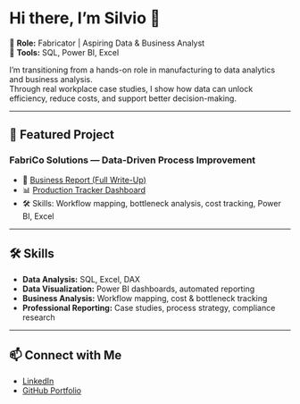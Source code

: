 # Hi there, I’m Silvio 👋  

🔹 **Role:** Fabricator | Aspiring Data & Business Analyst  
🔹 **Tools:** SQL, Power BI, Excel  

I’m transitioning from a hands-on role in manufacturing to data analytics and business analysis.  
Through real workplace case studies, I show how data can unlock efficiency, reduce costs, and support better decision-making.  

---

## 📂 Featured Project  
### FabriCo Solutions — Data-Driven Process Improvement  
- 📄 [Business Report (Full Write-Up)](case-study-fabrico/Business_report_v1.pdf)  
- 📊 [Production Tracker Dashboard](case-study-fabrico/company_production_tracker.pdf)  
- 🛠 Skills: Workflow mapping, bottleneck analysis, cost tracking, Power BI, Excel

---

## 🛠 Skills  
- **Data Analysis:** SQL, Excel, DAX  
- **Data Visualization:** Power BI dashboards, automated reporting  
- **Business Analysis:** Workflow mapping, cost & bottleneck tracking  
- **Professional Reporting:** Case studies, process strategy, compliance research  

---

## 📫 Connect with Me  
- [LinkedIn](www.linkedin.com/in/silvio-cesar-serafin-filho-758111335)
- [GitHub Portfolio](https://github.com/SilvioSerafin/silvio-data-portfolio)  
